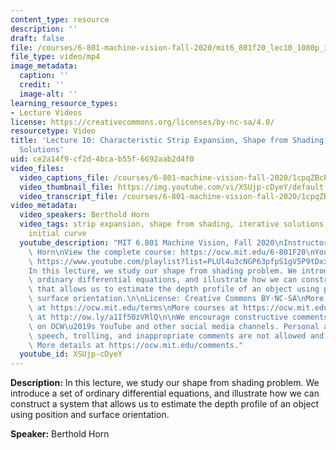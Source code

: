 ```yaml
---
content_type: resource
description: ''
draft: false
file: /courses/6-801-machine-vision-fall-2020/mit6_801f20_lec10_1080p_360p_16_9.mp4
file_type: video/mp4
image_metadata:
  caption: ''
  credit: ''
  image-alt: ''
learning_resource_types:
- Lecture Videos
license: https://creativecommons.org/licenses/by-nc-sa/4.0/
resourcetype: Video
title: 'Lecture 10: Characteristic Strip Expansion, Shape from Shading, Iterative
  Solutions'
uid: ce2a14f9-cf2d-4bca-b55f-6692aab2d4f0
video_files:
  video_captions_file: /courses/6-801-machine-vision-fall-2020/1cpqZBcPfMPOB4AF6H7AvUIJcJ7Zl2Kkh_transcript.webvtt
  video_thumbnail_file: https://img.youtube.com/vi/XSUjp-cDyeY/default.jpg
  video_transcript_file: /courses/6-801-machine-vision-fall-2020/1cpqZBcPfMPOB4AF6H7AvUIJcJ7Zl2Kkh_transcript.pdf
video_metadata:
  video_speakers: Berthold Horn
  video_tags: strip expansion, shape from shading, iterative solutions, Hessian matrix,
    initial curve
  youtube_description: "MIT 6.801 Machine Vision, Fall 2020\nInstructor: Berthold\
    \ Horn\nView the complete course: https://ocw.mit.edu/6-801F20\nYouTube Playlist:\
    \ https://www.youtube.com/playlist?list=PLUl4u3cNGP63pfpS1gV5P9tDxxL_e4W8O\n\n\
    In this lecture, we study our shape from shading problem. We introduce a set of\
    \ ordinary differential equations, and illustrate how we can construct a system\
    \ that allows us to estimate the depth profile of an object using position and\
    \ surface orientation.\n\nLicense: Creative Commons BY-NC-SA\nMore information\
    \ at https://ocw.mit.edu/terms\nMore courses at https://ocw.mit.edu\nSupport OCW\
    \ at http://ow.ly/a1If50zVRlQ\n\nWe encourage constructive comments and discussion\
    \ on OCW\u2019s YouTube and other social media channels. Personal attacks, hate\
    \ speech, trolling, and inappropriate comments are not allowed and may be removed.\
    \ More details at https://ocw.mit.edu/comments."
  youtube_id: XSUjp-cDyeY
---
```

**Description:** In this lecture, we study our shape from shading problem. We introduce a set of ordinary differential equations, and illustrate how we can construct a system that allows us to estimate the depth profile of an object using position and surface orientation.

**Speaker:** Berthold Horn